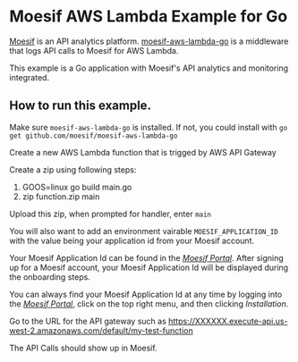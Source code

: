 # Moesif AWS Lambda Example for Go

[Moesif](https://www.moesif.com) is an API analytics platform.
[moesif-aws-lambda-go](https://github.com/Moesif/moesif-aws-lambda-go)
is a middleware that logs API calls to Moesif for AWS Lambda.

This example is a Go application with Moesif's API analytics and monitoring integrated.

## How to run this example.

Make sure `moesif-aws-lambda-go` is installed. If not, you could install with `go get github.com/moesif/moesif-aws-lambda-go`

Create a new AWS Lambda function that is trigged by AWS API Gateway

Create a zip using following steps:
1. GOOS=linux go build main.go
2. zip function.zip main

Upload this zip, when prompted for handler, enter `main`

You will also want to add an environment vairable `MOESIF_APPLICATION_ID` with the value being your 
application id from your Moesif account.

Your Moesif Application Id can be found in the [_Moesif Portal_](https://www.moesif.com/).
After signing up for a Moesif account, your Moesif Application Id will be displayed during the onboarding steps. 

You can always find your Moesif Application Id at any time by logging 
into the [_Moesif Portal_](https://www.moesif.com/), click on the top right menu,
 and then clicking _Installation_.

Go to the URL for the API gateway such as https://XXXXXX.execute-api.us-west-2.amazonaws.com/default/my-test-function

The API Calls should show up in Moesif.